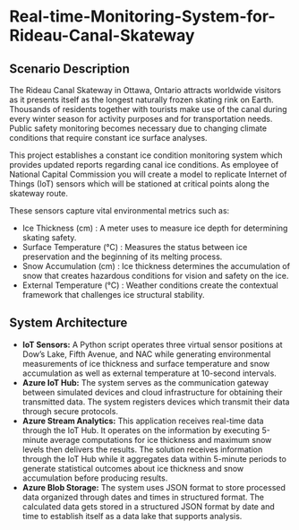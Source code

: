 # Real-time-Monitoring-System-for-Rideau-Canal-Skateway

## Scenario Description

The Rideau Canal Skateway in Ottawa, Ontario attracts worldwide visitors as it presents itself as the longest naturally frozen skating rink on Earth. Thousands of residents together with tourists make use of the canal during every winter season for activity purposes and for transportation needs. Public safety monitoring becomes necessary due to changing climate conditions that require constant ice surface analyses.

This project establishes a constant ice condition monitoring system which provides updated reports regarding canal ice conditions. As employee of National Capital Commission you will create a model to replicate Internet of Things (IoT) sensors which will be stationed at critical points along the skateway route.

These sensors capture vital environmental metrics such as:
- Ice Thickness (cm) : A meter uses to measure ice depth for determining skating safety.
- Surface Temperature (°C) : Measures the status between ice preservation and the beginning of its melting process.
- Snow Accumulation (cm) : Ice thickness determines the accumulation of snow that creates hazardous conditions for vision and safety on the ice.
- External Temperature (°C) : Weather conditions create the contextual framework that challenges ice structural stability.

 ## System Architecture

- **IoT Sensors:**  A Python script operates three virtual sensor positions at Dow’s Lake, Fifth Avenue, and NAC while generating environmental measurements of ice thickness and surface temperature and snow accumulation as well as external temperature at 10-second intervals.
- **Azure IoT Hub:** The system serves as the communication gateway between simulated devices and cloud infrastructure for obtaining their transmitted data. The system registers devices which transmit their data through secure protocols.
- **Azure Stream Analytics:** This application receives real-time data through the IoT Hub. It operates on the information by executing 5-minute average computations for ice thickness and maximum snow levels then delivers the results. The solution receives information through the IoT Hub while it aggregates data within 5-minute periods to generate statistical outcomes about ice thickness and snow accumulation before producing results.
- **Azure Blob Storage:** The system uses JSON format to store processed data organized through dates and times in structured format. The calculated data gets stored in a structured JSON format by date and time to establish itself as a data lake that supports analysis.


  
